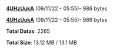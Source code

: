 [**4UHzUukA**](/data/4UHzUukA.txt) (09/11/22 - 05:55)- 986 bytes

[**4UHzUukA**](/data/4UHzUukA.txt) (09/11/22 - 05:55)- 986 bytes

**Total Datas**: 2265

**Total Size**: 13.12 MB / 13.1 MB